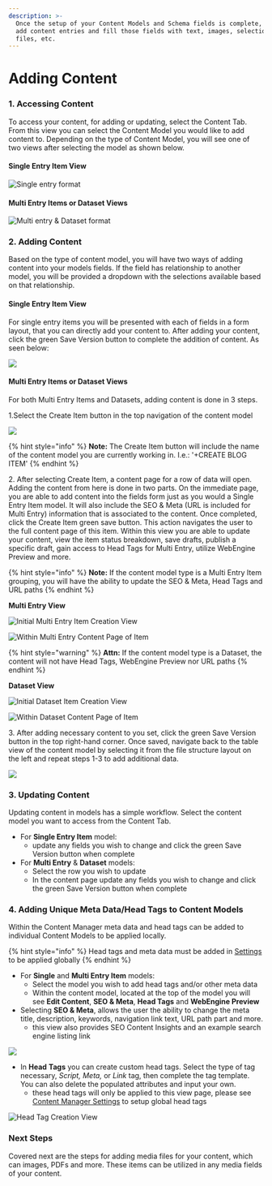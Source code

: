 ```yaml
---
description: >-
  Once the setup of your Content Models and Schema fields is complete, you can
  add content entries and fill those fields with text, images, selections,
  files, etc.
---
```


# Adding Content

### 1. Accessing Content

To access your content, for adding or updating, select the Content Tab. From this view you can select the Content Model you would like to add content to. Depending on the type of Content Model, you will see one of two views after selecting the model as shown below.&#x20;

#### Single Entry Item View

![Single entry format](<../.gitbook/assets/image (77).png>)

#### Multi Entry Items or Dataset Views

![Multi entry & Dataset format](<../.gitbook/assets/image (56).png>)

### 2. Adding Content&#x20;

Based on the type of content model, you will have two ways of adding content into your models fields. If the field has relationship to another model, you will be provided a dropdown with the selections available based on that relationship.&#x20;

#### Single Entry Item View

For single entry items you will be presented with each of fields in a form layout, that you can directly add your content to. After adding your content, click the green Save Version button to complete the addition of content.  As seen below:

![](<../.gitbook/assets/image (57).png>)

#### Multi Entry Items or Dataset Views

For both Multi Entry Items and Datasets, adding content is done in 3 steps.

1.Select the Create Item button in the top navigation of the content model

![](<../.gitbook/assets/image (73).png>)

{% hint style="info" %}
**Note:** The Create Item button will include the name of the content model you are currently working in. I.e.: '+CREATE BLOG ITEM'
{% endhint %}

2\. After selecting Create Item, a content page for a row of data will open. Adding the content from here is done in two parts. On the immediate page, you are able to add content into the fields form just as you would a Single Entry Item model. It will also include the SEO & Meta (URL is included for Multi Entry) information that is associated to the content. Once completed, click the Create Item green save button. This action navigates the user to the full content page of this item. Within this view you are able to update your content, view the item status breakdown, save drafts, publish a specific draft, gain access to Head Tags for Multi Entry, utilize WebEngine Preview and more.

{% hint style="info" %}
**Note:** If the content model type is a Multi Entry Item grouping, you will have the ability to update the SEO & Meta, Head Tags and URL paths
{% endhint %}

**Multi Entry View**

![Initial Multi Entry Item Creation View](<../.gitbook/assets/image (100).png>)

![Within Multi Entry Content Page of Item ](<../.gitbook/assets/image (101).png>)

{% hint style="warning" %}
**Attn:** If the content model type is a Dataset, the content will not have Head Tags, WebEngine Preview nor URL paths
{% endhint %}

**Dataset View**

![Initial Dataset Item Creation View](<../.gitbook/assets/image (87).png>)

![Within Dataset Content Page of Item](<../.gitbook/assets/image (59).png>)

3\. After adding necessary content to you set, click the green Save Version button in the top right-hand corner. Once saved, navigate back to the table view of the content model by selecting it from the file structure layout on the left and repeat steps 1-3 to add additional data.

![](<../.gitbook/assets/image (89).png>)

### 3. Updating Content&#x20;

Updating content in models has a simple workflow. Select the content model you want to access from the Content Tab.&#x20;

* For **Single Entry Item** model:
  * update any fields you wish to change and click the green Save Version button when complete
* For **Multi Entry** & **Dataset** models:
  * Select the row you wish to update
  * In the content page update any fields you wish to change and click the green Save Version button when complete&#x20;

### 4. Adding Unique Meta Data/Head Tags to Content Models

Within the Content Manager meta data and head tags can be added to individual Content Models to be applied locally.&#x20;

{% hint style="info" %}
Head tags and meta data must be added in [Settings](content-manager-settings.md) to be applied globally
{% endhint %}

* For **Single** and **Multi Entry Item** models:
  * Select the model you wish to add head tags and/or other meta data
  * Within the content model, located at the top of the model you will see **Edit Content**, **SEO & Meta**, **Head Tags** and **WebEngine Preview**
* Selecting **SEO & Meta**, allows the user the ability to change the meta title, description, keywords, navigation link text, URL path part and more.&#x20;
  * this view also provides SEO Content Insights and an example search engine listing link

![](<../.gitbook/assets/image (104).png>)

* In **Head** **Tags** you can create custom head tags. Select the type of tag necessary, _Script, Meta,_ or _Link_ tag, then complete the tag template. You can also delete the populated attributes and input your own.
  * these head tags will only be applied to this view page, please see [Content Manager Settings](content-manager-settings.md) to setup global head tags

![Head Tag Creation View](<../.gitbook/assets/image (54).png>)

### Next Steps

Covered next are the steps for adding media files for your content, which can images, PDFs and more. These items can be utilized in any media fields of your content.
